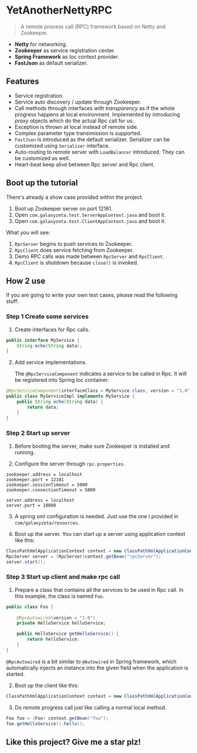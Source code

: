 # YetAnotherNettyRPC

> A remote process call (RPC) framework based on Netty and Zookeeper.

- **Netty** for networking.
- **Zookeeper** as service registration center.
- **Spring Framework** as Ioc context provider.
- **FastJson** as default serializer.

## Features

- Service registration.
- Service auto discovery / update through Zookeeper.
- Call methods through interfaces *with transparency* as if the whole progress happens at local environment. Implemented by introducing *proxy* objects which do the actual Rpc call for us.
- Exception is thrown at local instead of remote side.
- Complex parameter type transimission is supported.
- `FastJson` is introduced as the default serializer. Serializer can be customized using `Serializer` interface.
- Auto-routing to remote server with `LoadBalancer` introduced. They can be customized as well.
- Heart-beat keep alive between Rpc server and Rpc client.

## Boot up the tutorial

There's already a show case provided within the project.

1. Boot up Zookeeper server on port 12181.
2. Open `com.galaxyzeta.test.ServerAppContext.java` and boot it.
3. Open `com.galaxyzeta.test.ClientAppContext.java` and boot it.

What you will see:

1. `RpcServer` begins to push services to Zookeeper.
2. `RpcClient` does service fetching from Zookeeper.
3. Demo RPC calls was made between `RpcServer` and `RpcClient`.
4. `RpcClient` is shutdown because `close()` is invoked.

## How 2 use

If you are going to write your own test cases, please read the following stuff:

### Step 1 Create some services

1. Create interfaces for Rpc calls.

```java
public interface MyService {
	String echo(String data);
}
```

2. Add service implementations.

   The `@RpcServiceComponent` indicates a service to be called in Rpc. It will be registered into Spring Ioc container.

```java
@RpcServiceComponent(interfaceClass = MyService.class, version = "1.0")
public class MyServiceImpl implements MyService {
	public String echo(String data) {
		return data;
	}
}
```

### Step 2 Start up server

1. Before booting the server, make sure Zookeeper is installed and running.

2. Configure the server through `rpc.properties`.

```properties
zookeeper.address = localhost
zookeeper.port = 12181
zookeeper.sessionTimeout = 5000
zookeeper.connectionTimeout = 5000

server.address = localhost
server.port = 18080

```

3. A spring xml configuration is needed. Just use the one I provided in `com/galaxyzeta/resources`.

3. Boot up the server. You can start up a server using application context like this:

```java
ClassPathXmlApplicationContext context = new ClassPathXmlApplicationContext("spring-server.xml");
RpcServer server = (RpcServer)context.getBean("rpcServer");
server.start();
```

### Step 3 Start up client and make rpc call

1. Prepare a class that contains all the services to be used in Rpc call. In this example, the class is named `Foo`.

```java
public class Foo {
	
	@RpcAutowired(version = "1.0")
	private HelloService helloService;

	public HelloService getHelloService() {
		return helloService;
	}
}
```
`@RpcAutowired` is a bit similar to `@Autowired` in Spring framework, which automatically injects an instance into the given field when the application is started.

2. Boot up the client like this:

```java
ClassPathXmlApplicationContext context = new ClassPathXmlApplicationContext("spring-client.xml");
```

3. Do remote progress call just like calling a normal local method.

```java
Foo foo = (Foo) context.getBean("foo");
foo.getHelloService().hello();
```

## Like this project? Give me a star plz!